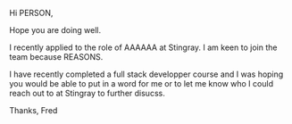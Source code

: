 Hi PERSON,

Hope you are doing well.

I recently applied to the role of AAAAAA at Stingray. I am keen to join the team because REASONS.

I have recently completed a full stack developper course and I was hoping you would be able to put in a word for me or to let me know who I could reach out to at Stingray to further disucss.

Thanks,
Fred
